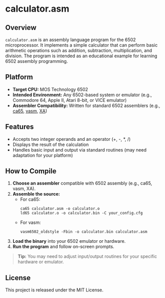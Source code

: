 # calculator.asm

## Overview

`calculator.asm` is an assembly language program for the 6502 microprocessor. It implements a simple calculator that can perform basic arithmetic operations such as addition, subtraction, multiplication, and division. The program is intended as an educational example for learning 6502 assembly programming.

## Platform

- **Target CPU:** MOS Technology 6502
- **Intended Environment:** Any 6502-based system or emulator (e.g., Commodore 64, Apple II, Atari 8-bit, or VICE emulator)
- **Assembler Compatibility:** Written for standard 6502 assemblers (e.g., [ca65](https://cc65.github.io/doc/ca65.html), [vasm](http://sun.hasenbraten.de/vasm/), [XA](https://www.floodgap.com/retrotech/xa/))

## Features

- Accepts two integer operands and an operator (+, -, *, /)
- Displays the result of the calculation
- Handles basic input and output via standard routines (may need adaptation for your platform)

## How to Compile

1. **Choose an assembler** compatible with 6502 assembly (e.g., ca65, vasm, XA).
2. **Assemble the source:**
    - For ca65:
      ```
      ca65 calculator.asm -o calculator.o
      ld65 calculator.o -o calculator.bin -C your_config.cfg
      ```
    - For vasm:
      ```
      vasm6502_oldstyle -Fbin -o calculator.bin calculator.asm
      ```
3. **Load the binary** into your 6502 emulator or hardware.
4. **Run the program** and follow on-screen prompts.

> **Tip:** You may need to adjust input/output routines for your specific hardware or emulator.

## License

This project is released under the MIT License.
